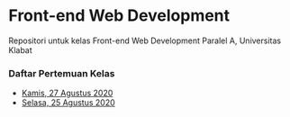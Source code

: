 # Front-end Web Development
Repositori untuk kelas Front-end Web Development Paralel A, Universitas Klabat


### Daftar Pertemuan Kelas
- [Kamis, 27 Agustus 2020](https://s11720037.github.io/Front-end-Web-Development/Kamis,%2027%20Agustus%202020/)
- [Selasa, 25 Agustus 2020](https://s11720037.github.io/Front-end-Web-Development/Selasa,%2025%20Agustus%202020/)
